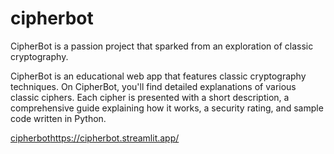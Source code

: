 # cipherbot

CipherBot is a passion project that sparked from an exploration of classic cryptography.

CipherBot is an educational web app that features classic cryptography techniques. On CipherBot, you'll find detailed explanations of various classic ciphers. Each cipher is presented with a short description, a comprehensive guide explaining how it works, a security rating, and sample code written in Python. 

[cipherbot](https://cipherbot.streamlit.app/)https://cipherbot.streamlit.app/
